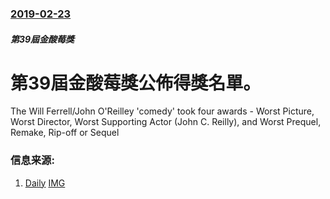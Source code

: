 ### [2019-02-23](/news/2019/02/23/index.md)

##### 第39屆金酸莓獎
# 第39屆金酸莓獎公佈得獎名單。 

The Will Ferrell/John O'Reilley 'comedy' took four awards - Worst Picture, Worst Director, Worst Supporting Actor (John C. Reilly), and Worst Prequel, Remake, Rip-off or Sequel


### 信息来源:

1. [Daily](https://www.dailymail.co.uk/tvshowbiz/article-6737987/Holmes-Watson-clean-Golden-Raspberry-Awards-four-wins-including-Worst-Picture.html) [IMG](https://i.dailymail.co.uk/1s/2019/02/23/21/10192298-0-image-a-27_1550957993571.jpg)
